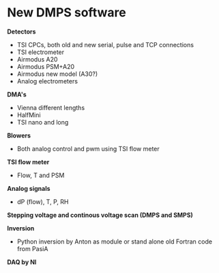 # New DMPS software

**Detectors**
- TSI CPCs, both old and new serial, pulse and TCP connections
- TSI electrometer
- Airmodus A20
- Airmodus PSM+A20
- Airmodus new model (A30?)
- Analog electrometers

**DMA's**
- Vienna different lengths
- HalfMini
- TSI nano and long

**Blowers**
- Both analog control and pwm using TSI flow meter

**TSI flow meter**
- Flow, T and PSM

**Analog signals**
- dP (flow), T, P, RH

**Stepping voltage and continous voltage scan (DMPS and SMPS)**

**Inversion**
- Python inversion by Anton as module or stand alone old Fortran code from PasiA

**DAQ by NI**



